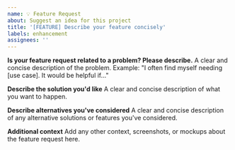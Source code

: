 ```yaml
---
name: 💡 Feature Request
about: Suggest an idea for this project
title: '[FEATURE] Describe your feature concisely'
labels: enhancement
assignees: ''
---
```


**Is your feature request related to a problem? Please describe.** A clear and
concise description of the problem. Example: "I often find myself needing [use
case]. It would be helpful if..."

**Describe the solution you'd like** A clear and concise description of what you
want to happen.

**Describe alternatives you've considered** A clear and concise description of
any alternative solutions or features you've considered.

**Additional context** Add any other context, screenshots, or mockups about the
feature request here.
